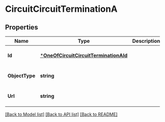 # CircuitCircuitTerminationA

## Properties
Name | Type | Description | Notes
------------ | ------------- | ------------- | -------------
**Id** | [***OneOfCircuitCircuitTerminationAId**](OneOfCircuitCircuitTerminationAId.md) |  | [optional] [default to null]
**ObjectType** | **string** |  | [optional] [default to null]
**Url** | **string** |  | [optional] [default to null]

[[Back to Model list]](../README.md#documentation-for-models) [[Back to API list]](../README.md#documentation-for-api-endpoints) [[Back to README]](../README.md)

